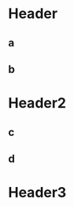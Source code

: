 <!-- TITLE: Nd Page 2 -->
<!-- SUBTITLE: A quick summary of Nd Page 2 -->

# Header
## a
## b
# Header2
## c
## d
# Header3